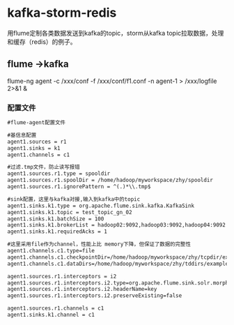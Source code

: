 # kafka-storm-redis
用flume定制各类数据发送到kafka的topic，storm从kafka topic拉取数据，处理和缓存（redis）的例子。
## flume ->kafka
flume-ng agent -c /xxx/conf -f /xxx/conf/f1.conf -n agent-1 > /xxx/logfile 2>&1 &
### 配置文件
```xml
#flume-agent配置文件

#基信息配置
agent1.sources = r1
agent1.sinks = k1
agent1.channels = c1

#过滤.tmp文件，防止读写报错
agent1.sources.r1.type = spooldir
agent1.sources.r1.spoolDir = /home/hadoop/myworkspace/zhy/spooldir
agent1.sources.r1.ignorePattern = ^(.)*\\.tmp$

#sink配置，这里与kafka对接,输入到kafka中的topic
agent1.sinks.k1.type = org.apache.flume.sink.kafka.KafkaSink
agent1.sinks.k1.topic = test_topic_gn_02
agent1.sinks.k1.batchSize = 100
agent1.sinks.k1.brokerList = hadoop02:9092,hadoop03:9092,hadoop04:9092
agent1.sinks.k1.requiredAcks = 1

#这里采用file作为channel，性能上比 memory下降，但保证了数据的完整性
agent1.channels.c1.type=file
agent1.channels.c1.checkpointDir=/home/hadoop/myworkspace/zhy/tcpdir/example_flume_kafka
agent1.channels.c1.dataDirs=/home/hadoop/myworkspace/zhy/tddirs/example_flume_kafka

agent1.sources.r1.interceptors = i2
agent1.sources.r1.interceptors.i2.type=org.apache.flume.sink.solr.morphline.UUIDInterceptor$Builder
agent1.sources.r1.interceptors.i2.headerName=key
agent1.sources.r1.interceptors.i2.preserveExisting=false

agent1.sources.r1.channels = c1
agent1.sinks.k1.channel = c1
```